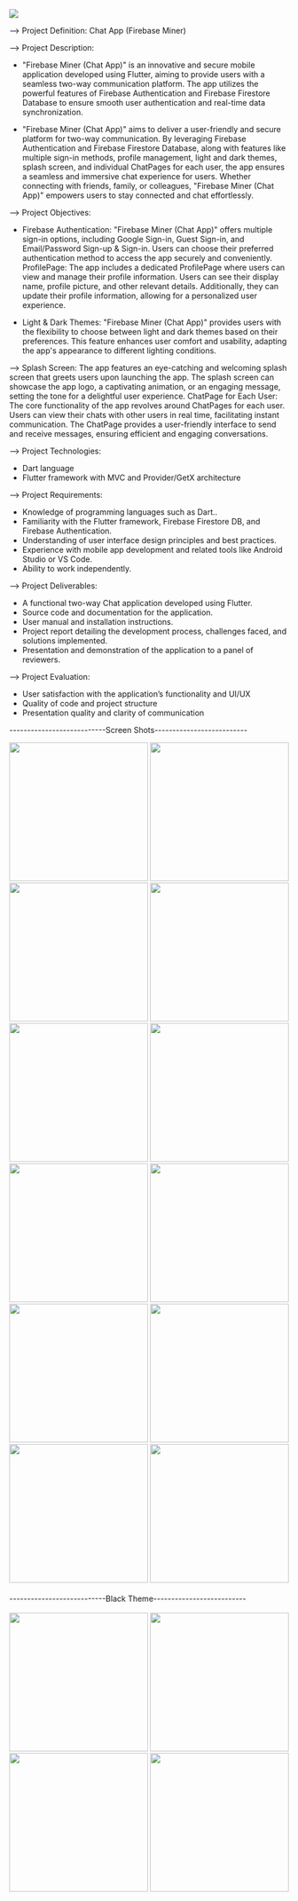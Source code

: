 <img src="https://github.com/user-attachments/assets/09050c05-7cc4-4870-9991-1ba07d924e6b">

--> Project Definition: Chat App (Firebase Miner)

--> Project Description:
  
  -  "Firebase Miner (Chat App)" is an innovative and secure mobile application developed using
  Flutter, aiming to provide users with a seamless two-way communication platform. The app
  utilizes the powerful features of Firebase Authentication and Firebase Firestore Database to
  ensure smooth user authentication and real-time data synchronization.
  
  -  "Firebase Miner (Chat App)" aims to deliver a user-friendly and secure platform for two-way
  communication. By leveraging Firebase Authentication and Firebase Firestore Database, along
  with features like multiple sign-in methods, profile management, light and dark themes, splash
  screen, and individual ChatPages for each user, the app ensures a seamless and immersive chat
  experience for users. Whether connecting with friends, family, or colleagues, "Firebase Miner
  (Chat App)" empowers users to stay connected and chat effortlessly.

--> Project Objectives:

  -  Firebase Authentication: "Firebase Miner (Chat App)" offers multiple sign-in options,
  including Google Sign-in, Guest Sign-in, and Email/Password Sign-up & Sign-in. Users can
  choose their preferred authentication method to access the app securely and conveniently.
  ProfilePage: The app includes a dedicated ProfilePage where users can view and manage their
  profile information. Users can see their display name, profile picture, and other relevant details.
  Additionally, they can update their profile information, allowing for a personalized user
  experience.
  
  -  Light & Dark Themes: "Firebase Miner (Chat App)" provides users with the flexibility to
  choose between light and dark themes based on their preferences. This feature enhances user
  comfort and usability, adapting the app's appearance to different lighting conditions.

--> Splash Screen: The app features an eye-catching and welcoming splash screen that greets users
  upon launching the app. The splash screen can showcase the app logo, a captivating animation,
  or an engaging message, setting the tone for a delightful user experience.
  ChatPage for Each User: The core functionality of the app revolves around ChatPages for each
  user. Users can view their chats with other users in real time, facilitating instant communication.
  The ChatPage provides a user-friendly interface to send and receive messages, ensuring efficient
  and engaging conversations.

--> Project Technologies:
  - Dart language
  - Flutter framework with MVC and Provider/GetX architecture

--> Project Requirements:
  - Knowledge of programming languages such as Dart..
  - Familiarity with the Flutter framework, Firebase Firestore DB, and Firebase Authentication.
  - Understanding of user interface design principles and best practices.
  - Experience with mobile app development and related tools like Android Studio or VS Code.
  - Ability to work independently.

--> Project Deliverables:
  - A functional two-way Chat application developed using Flutter.
  - Source code and documentation for the application.
  - User manual and installation instructions.
  - Project report detailing the development process, challenges faced, and solutions implemented.
  - Presentation and demonstration of the application to a panel of reviewers.
  
--> Project Evaluation:
  - User satisfaction with the application’s functionality and UI/UX
  - Quality of code and project structure
  - Presentation quality and clarity of communication

---------------------------Screen Shots--------------------------


<img src="https://github.com/KirtanNarola13/talk_pro/assets/133342879/0db3e716-521a-43a8-8228-d9381da531ac" width="250">
<img src="https://github.com/KirtanNarola13/talk_pro/assets/133342879/1b845652-5350-484c-ba73-fc87cc0d3d98" width="250">
<img src="https://github.com/KirtanNarola13/talk_pro/assets/133342879/2ef517ca-d7b0-4aa9-8225-8ef5fe658f3a" width="250">
<img src="https://github.com/KirtanNarola13/talk_pro/assets/133342879/1fb549f9-9141-4495-8fa0-3857477fa3bc" width="250">
<img src="https://github.com/KirtanNarola13/talk_pro/assets/133342879/2a1ea207-94c7-4444-8cce-7891fd4348c0" width="250">
<img src="https://github.com/KirtanNarola13/talk_pro/assets/133342879/f7d40704-997b-4865-a513-4bbe94e6dba1" width="250">
<img src="https://github.com/KirtanNarola13/talk_pro/assets/133342879/58019ea5-55a2-4305-88d8-aed5b8e73467" width="250">
<img src="https://github.com/KirtanNarola13/talk_pro/assets/133342879/86f60f12-5ca3-4d9e-8f4e-3320ff4f134d" width="250">
<img src="https://github.com/KirtanNarola13/talk_pro/assets/133342879/f13e76f0-9664-4708-94cb-ac2fdd77a11f" width="250">
<img src="https://github.com/KirtanNarola13/talk_pro/assets/133342879/2140e99a-185f-4ec8-8b4c-b7ba78c33043" width="250">
<img src="https://github.com/KirtanNarola13/talk_pro/assets/133342879/923c942d-1cea-4c43-a879-ce41a1d32b7f" width="250">
<img src="https://github.com/KirtanNarola13/talk_pro/assets/133342879/57e8d5b6-7162-4e13-9e91-5ca811793eb4" width="250">
<br>
<br>
---------------------------Black Theme--------------------------
<br>
<br>
<img src="https://github.com/KirtanNarola13/talk_pro/assets/133342879/66862ca6-62a8-4624-96a9-fcc9e4cd758f" width="250">
<img src="https://github.com/KirtanNarola13/talk_pro/assets/133342879/0c9ef5f9-8b56-4006-8d5a-64a5d546f1e5" width="250">
<img src="https://github.com/KirtanNarola13/talk_pro/assets/133342879/0079e5a4-f969-46e1-9323-aaf5413ba1a7" width="250">
<img src="https://github.com/KirtanNarola13/talk_pro/assets/133342879/017daffd-0b57-4fd8-88ce-5af8d4d71879" width="250">
